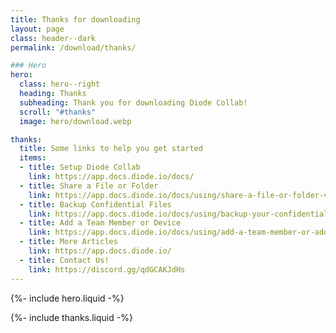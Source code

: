```yaml
---
title: Thanks for downloading
layout: page
class: header--dark
permalink: /download/thanks/

### Hero
hero:
  class: hero--right
  heading: Thanks
  subheading: Thank you for downloading Diode Collab!
  scroll: "#thanks"
  image: hero/download.webp

thanks:
  title: Some links to help you get started
  items:
  - title: Setup Diode Collab
    link: https://app.docs.diode.io/docs/
  - title: Share a File or Folder
    link: https://app.docs.diode.io/docs/using/share-a-file-or-folder-via-web-browser/
  - title: Backup Confidential Files
    link: https://app.docs.diode.io/docs/using/backup-your-confidential-files/
  - title: Add a Team Member or Device
    link: https://app.docs.diode.io/docs/using/add-a-team-member-or-additional-device/
  - title: More Articles
    link: https://app.docs.diode.io/
  - title: Contact Us!
    link: https://discord.gg/qdGCAKJdHs
---
```


{%- include hero.liquid -%}

{%- include thanks.liquid -%}

